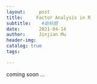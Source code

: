 ```yaml
---
layout:     post   				    
title:     Factor Analysis in R				
subtitle:    #副标题
date:       2021-04-14 			
author:     Jinjian Mu				
header-img: 
catalog: true 						
tags:							

---
```


coming soon ...
